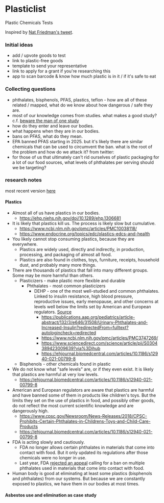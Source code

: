 # Plasticlist

Plastic Chemicals Tests

Inspired by [Nat Friedman's tweet](https://twitter.com/natfriedman/status/1789287484515659896).

### Initial ideas
- add / upvote goods to test
- link to plastic-free goods
- template to send your representative
- link to apply for a grant if you're researching this
- app to scan barcode & know how much plastic is in it / if it's safe to eat

### Collecting questions
- phthalates, bisphenols, PFAS, plastics, teflon - how are all of these related / mapped, what do we know about how dangerous / safe they are.
- most of our knowledge comes from studies. what makes a good study? c.f. [beware the man of one study](https://slatestarcodex.com/2014/12/12/beware-the-man-of-one-study/)
- how do they enter and leave our bodies.
- what happens when they are in our bodies.
- bans on PFAS, what do they mean.
- EPA banned PFAS starting in 2025. but it's likely there are similar chemicals that can be used to circumvent the ban. what is the root of the problem and how do we attack it?
from twitter:
- for those of us that ultimately can't rid ourselves of plastic packaging for a lot of our food sources, what levels of phthalates per serving should we be targeting?

### research notes

most recent version [here](https://docs.google.com/document/d/16tqUGBFfs4Hlon1bVxEbA6fIUm6pC-d1ba2wV8E2Vhk/edit?usp=sharing)

#### Plastics

- Almost all of us have plastics in our bodies.
  - https://ehp.niehs.nih.gov/doi/10.1289/ehp.1306681
- It is likely that plastics kill us. The process is likely slow but cumulative.
  - https://www.ncbi.nlm.nih.gov/pmc/articles/PMC10038118/
  - https://www.endocrine.org/topics/edc/plastics-edcs-and-health
- You likely cannot stop consuming plastics, because they are everywhere.
  - Plastics are widely used, directly and indirectly, in production, processing, and packaging of almost all food.
  - Plastics are also found in clothes, toys, furniture, receipts, household dust, and probably many more things.
- There are thousands of plastics that fall into many different groups. Some may be more harmful than others.
  - Plasticizers - make plastic more flexible and durable
    - Phthalates - most common plasticizers
      - DEHP - one of the most well-studied and common phthalates. Linked to insulin resistance, high blood pressure, reproductive issues, early menopause, and other concerns at levels well below the limits set by American and European regulators. [Source](https://www.consumerreports.org/health/food-contaminants/the-plastic-chemicals-hiding-in-your-food-a7358224781/)
        - https://publications.aap.org/pediatrics/article-abstract/132/3/e646/31508/Urinary-Phthalates-and-Increased-Insulin?redirectedFrom=fulltext?autologincheck=redirected
        - https://www.ncbi.nlm.nih.gov/pmc/articles/PMC3747269/
        - https://www.sciencedirect.com/science/article/pii/S0304389423009639?via%3Dihub
        - https://ehjournal.biomedcentral.com/articles/10.1186/s12940-021-00799-8
  - Bisphenols - other chemicals found in plastic
- We do not know what "safe levels" are, or if they even exist. It is likely that plastics are harmful at very low levels.
  - https://ehjournal.biomedcentral.com/articles/10.1186/s12940-021-00799-8
- American and European regulators are aware that plastics are harmful and have banned some of them in products like children's toys. But the limits they set on the use of plastics in food, and possibly other goods, do not reflect the most current scientific knowledge and are dangerously high.
  - https://www.cpsc.gov/Newsroom/News-Releases/2018/CPSC-Prohibits-Certain-Phthalates-in-Childrens-Toys-and-Child-Care-Products
  - https://ehjournal.biomedcentral.com/articles/10.1186/s12940-021-00799-8
- FDA is acting slowly and cautiously.
  - FDA no longer allows certain phthalates in materials that come into contact with food. But it only updated its regulations after those chemicals were no longer in use.
  - Last year, FDA [rejected an appeal](https://www.consumerreports.org/health/food-safety/fda-denies-petition-to-ban-all-phthalates-in-food-packaging-a8313932149/) calling for a ban on multiple phthalates used in materials that come into contact with food.
- Human body is good at eliminating at least some plastics (bisphenols and phthalates) from our systems. But because we are constantly exposed to plastics, we have them in our bodies at most times.

#### Asbestos use and elimination as case study




